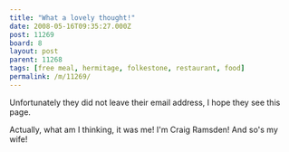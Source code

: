 ```yaml
---
title: "What a lovely thought!"
date: 2008-05-16T09:35:27.000Z
post: 11269
board: 8
layout: post
parent: 11268
tags: [free meal, hermitage, folkestone, restaurant, food]
permalink: /m/11269/
---
```

Unfortunately they did not leave their email address, I hope they see this page.

Actually, what am I thinking, it was me! I'm Craig Ramsden! And so's my wife!
